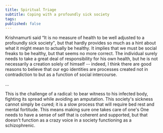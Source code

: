 ```yaml
---
title: Spiritual Triage
subtitle: Coping with a profoundly sick society
tags:
published: false
---
```


Krishnamurti said <q>It is no measure of health to be well adjusted to a profoundly sick society</q>, but that hardly provides so much as a hint about what it might mean to actually be healthy.  It implies that we must be social freaks to be healthy, but that seems no more correct.  The individual surely needs to take a great deal of responsibility for his own health, but he is not necessarily a creation solely of himself -- indeed, I think there are good reasons to believe that our ego identities are processes created not in contradiction to but as a function of social intercourse.

...

This is the challenge of a radical: to bear witness to his infected body, fighting its spread while avoiding an amputation.  This society's sickness cannot simply be cured; it is a slow process that will require bed rest and mental fortitude.  This means making sure one takes care of one's One needs to have a sense of self that is coherent and supported, but that doesn't function as a crazy voice in a society functioning as a schizophrenic.